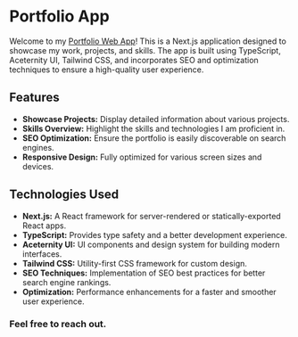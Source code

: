 # Portfolio App

Welcome to my [Portfolio Web App](https://portfolio-mursaleen.netlify.app/)! This is a Next.js application designed to showcase my work, projects, and skills. The app is built using TypeScript, Aceternity UI, Tailwind CSS, and incorporates SEO and optimization techniques to ensure a high-quality user experience.

## Features

- **Showcase Projects:** Display detailed information about various projects.
- **Skills Overview:** Highlight the skills and technologies I am proficient in.
- **SEO Optimization:** Ensure the portfolio is easily discoverable on search engines.
- **Responsive Design:** Fully optimized for various screen sizes and devices.

## Technologies Used

- **Next.js:** A React framework for server-rendered or statically-exported React apps.
- **TypeScript:** Provides type safety and a better development experience.
- **Aceternity UI:** UI components and design system for building modern interfaces.
- **Tailwind CSS:** Utility-first CSS framework for custom design.
- **SEO Techniques:** Implementation of SEO best practices for better search engine rankings.
- **Optimization:** Performance enhancements for a faster and smoother user experience.

### Feel free to reach out.